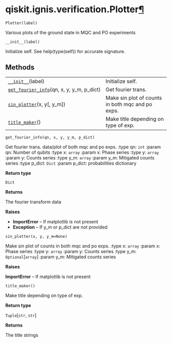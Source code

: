 # qiskit.ignis.verification.Plotter[¶](#qiskit-ignis-verification-plotter "Permalink to this headline")

<span id="undefined" />

`Plotter(label)`

Various plots of the ground state in MQC and PO experiments

<span id="undefined" />

`__init__(label)`

Initialize self. See help(type(self)) for accurate signature.

## Methods

|                                                                                                                                                         |                                                  |
| ------------------------------------------------------------------------------------------------------------------------------------------------------- | ------------------------------------------------ |
| [`__init__`](#qiskit.ignis.verification.Plotter.__init__ "qiskit.ignis.verification.Plotter.__init__")(label)                                           | Initialize self.                                 |
| [`get_fourier_info`](#qiskit.ignis.verification.Plotter.get_fourier_info "qiskit.ignis.verification.Plotter.get_fourier_info")(qn, x, y, y\_m, p\_dict) | Get fourier trans.                               |
| [`sin_plotter`](#qiskit.ignis.verification.Plotter.sin_plotter "qiskit.ignis.verification.Plotter.sin_plotter")(x, y\[, y\_m])                          | Make sin plot of counts in both mqc and po exps. |
| [`title_maker`](#qiskit.ignis.verification.Plotter.title_maker "qiskit.ignis.verification.Plotter.title_maker")()                                       | Make title depending on type of exp.             |

<span id="undefined" />

`get_fourier_info(qn, x, y, y_m, p_dict)`

Get fourier trans. data/plot of both mqc and po exps. :type qn: `int` :param qn: Number of qubits :type x: `array` :param x: Phase series :type y: `array` :param y: Counts series :type y\_m: `array` :param y\_m: Mitigated counts series :type p\_dict: `Dict` :param p\_dict: probabilities dictionary

**Return type**

`Dict`

**Returns**

The fourier transform data

**Raises**

*   **ImportError** – If matplotlib is not present
*   **Exception** – If y\_m or p\_dict are not provided

<span id="undefined" />

`sin_plotter(x, y, y_m=None)`

Make sin plot of counts in both mqc and po exps. :type x: `array` :param x: Phase series :type y: `array` :param y: Counts series :type y\_m: `Optional`\[`array`] :param y\_m: Mitigated counts series

**Raises**

**ImportError** – If matplotlib is not present

<span id="undefined" />

`title_maker()`

Make title depending on type of exp.

**Return type**

`Tuple`\[`str`, `str`]

**Returns**

The title strings
